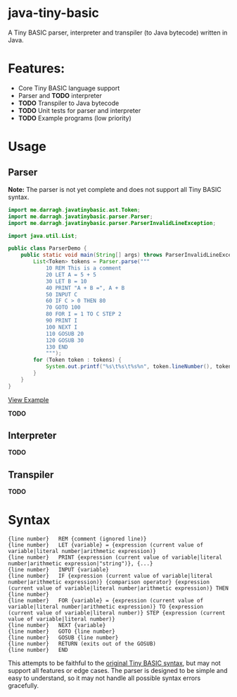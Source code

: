 # java-tiny-basic

A Tiny BASIC parser, interpreter and transpiler (to Java bytecode) written in Java.

# Features:

- Core Tiny BASIC language support
- Parser and **TODO** interpreter
- **TODO** Transpiler to Java bytecode
- **TODO** Unit tests for parser and interpreter
- **TODO** Example programs (low priority)

# Usage

## Parser

**Note:** The parser is not yet complete and does not support all Tiny BASIC syntax.

```java
import me.darragh.javatinybasic.ast.Token;
import me.darragh.javatinybasic.parser.Parser;
import me.darragh.javatinybasic.parser.ParserInvalidLineException;

import java.util.List;

public class ParserDemo {
    public static void main(String[] args) throws ParserInvalidLineException {
        List<Token> tokens = Parser.parse("""
            10 REM This is a comment
            20 LET A = 5 + 5
            30 LET B = 10
            40 PRINT "A + B =", A + B
            50 INPUT C
            60 IF C > 0 THEN 80
            70 GOTO 100
            80 FOR I = 1 TO C STEP 2
            90 PRINT I
            100 NEXT I
            110 GOSUB 20
            120 GOSUB 30
            130 END
            """);
        for (Token token : tokens) {
            System.out.printf("%s\t%s\t%s%n", token.lineNumber(), token.statement(), token.expression());
        }
    }
}
```

[View Example](Example/src/test/java/ParserDemo.java)

**TODO**

## Interpreter

**TODO**

## Transpiler

**TODO**

# Syntax

```
{line number}   REM {comment (ignored line)}
{line number}   LET {variable} = {expression (current value of variable|literal number|arithmetic expression)}
{line number}   PRINT {expression (current value of variable|literal number|arithmetic expression|"string")}, {...}
{line number}   INPUT {variable}
{line number}   IF {expression (current value of variable|literal number|arithmetic expression)} {comparison operator} {expression (current value of variable|literal number|arithmetic expression)} THEN {line number}
{line number}   FOR {variable} = {expression (current value of variable|literal number|arithmetic expression)} TO {expression (current value of variable|literal number)} STEP {expression (current value of variable|literal number)}
{line number}   NEXT {variable}
{line number}   GOTO {line number}
{line number}   GOSUB {line number}
{line number}   RETURN (exits out of the GOSUB)
{line number}   END
```

This attempts to be faithful to the [original Tiny BASIC syntax](http://tinybasic.cyningstan.org.uk/page/12/tiny-basic-manual), but may not support all features or edge cases. The parser is designed to be simple and easy to understand, so it may not handle all possible syntax errors gracefully.
